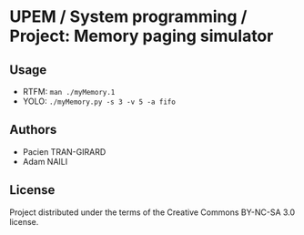 # UPEM / System programming / Project: Memory paging simulator

## Usage

* RTFM: `man ./myMemory.1`
* YOLO: `./myMemory.py -s 3 -v 5 -a fifo`


## Authors

* Pacien TRAN-GIRARD
* Adam NAILI


## License

Project distributed under the terms of the Creative Commons BY-NC-SA 3.0 license.
